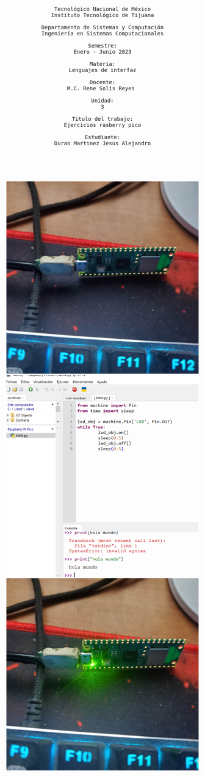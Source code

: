 <pre>

	<p align=center>

Tecnológico Nacional de México
Instituto Tecnológico de Tijuana

Departamento de Sistemas y Computación
Ingeniería en Sistemas Computacionales

Semestre:
Enero - Junio 2023

Materia:
Lenguajes de interfaz

Docente:
M.C. Rene Solis Reyes 

Unidad:
3

Título del trabajo:
Ejercicios rasberry pico

Estudiante:
Duran Martinez Jesus Alejandro

	</p>

</pre>
![apagada](https://github.com/tectijuana/git-fundamentos-AlexdM27/blob/main/apagada.jpg)
![codigo](https://github.com/tectijuana/git-fundamentos-AlexdM27/blob/main/codigo.PNG)
![encendida](https://github.com/tectijuana/git-fundamentos-AlexdM27/blob/main/encendida.jpg)
